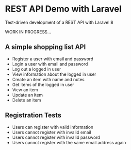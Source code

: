 # REST API Demo with Laravel
Test-driven development of a REST API with Laravel 8

WORK IN PROGRESS...

## A simple shopping list API
- Register a user with email and password
- Login a user with email and password
- Log out a logged in user
- View information about the logged in user
- Create an item with name and notes
- Get items of the logged in user
- View an item
- Update an item
- Delete an item

## Registration Tests
- Users can register with valid information
- Users cannot register with invalid email
- Users cannot register with invalid password
- Users cannot register with the same email address again